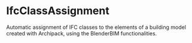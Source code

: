 # IfcClassAssignment
Automatic assignment of IFC classes to the elements of a building model created with Archipack, using the BlenderBIM functionalities.
